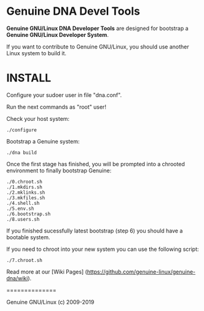 Genuine DNA Devel Tools
=======================

**Genuine GNU/Linux DNA Developer Tools** are designed for bootstrap a **Genuine GNU/Linux Developer System**.

If you want to contribute to Genuine GNU/Linux, you should use another Linux system to build it.

# INSTALL

Configure your sudoer user in file "dna.conf".

Run the next commands as "root" user!

Check your host system:

```
./configure
```

Bootstrap a Genuine system:

```
./dna build
```

Once the first stage has finished, you will be prompted into a chrooted environment to finally bootstrap Genuine:

```
./0.chroot.sh
./1.mkdirs.sh
./2.mklinks.sh
./3.mkfiles.sh
./4.shell.sh
./5.env.sh
./6.bootstrap.sh
./8.users.sh
```

If you finished sucessfully latest bootstrap (step 6) you should have a bootable system.

If you need to chroot into your new system you can use the following script:

```
./7.chroot.sh
```

Read more at our [Wiki Pages] (https://github.com/genuine-linux/genuine-dna/wiki).

==============

Genuine GNU/Linux (c) 2009-2019
